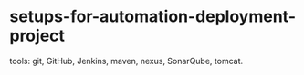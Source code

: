 # setups-for-automation-deployment-project
tools: git, GitHub, Jenkins, maven, nexus, SonarQube, tomcat.
